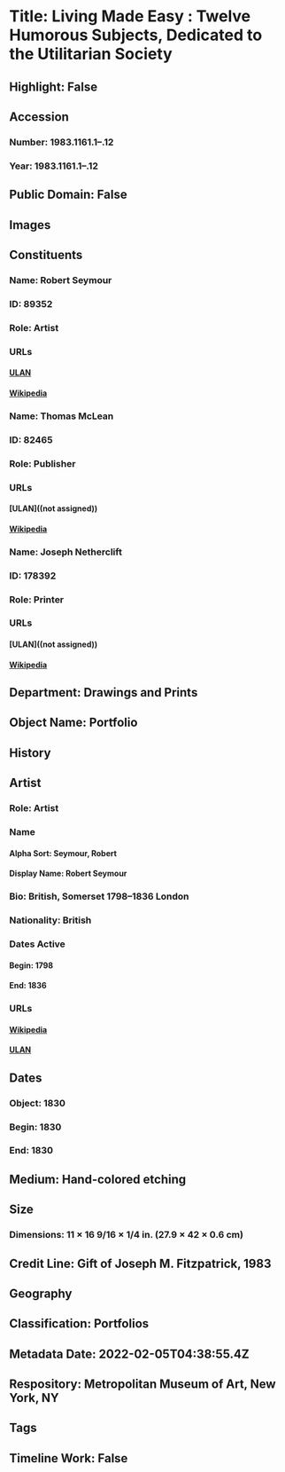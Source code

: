 # Title: Living Made Easy : Twelve Humorous Subjects, Dedicated to the Utilitarian Society
## Highlight: False
## Accession
### Number: 1983.1161.1–.12
### Year: 1983.1161.1–.12
## Public Domain: False
## Images
## Constituents
### Name: Robert Seymour
### ID: 89352
### Role: Artist
### URLs
#### [ULAN](http://vocab.getty.edu/page/ulan/500016491)
#### [Wikipedia](https://www.wikidata.org/wiki/Q444579)
### Name: Thomas McLean
### ID: 82465
### Role: Publisher
### URLs
#### [ULAN]((not assigned))
#### [Wikipedia](https://www.wikidata.org/wiki/Q23831119)
### Name: Joseph Netherclift
### ID: 178392
### Role: Printer
### URLs
#### [ULAN]((not assigned))
#### [Wikipedia](https://www.wikidata.org/wiki/Q6285784)
## Department: Drawings and Prints
## Object Name: Portfolio
## History
## Artist
### Role: Artist
### Name
#### Alpha Sort: Seymour, Robert
#### Display Name: Robert Seymour
### Bio: British, Somerset 1798–1836 London
### Nationality: British
### Dates Active
#### Begin: 1798
#### End: 1836
### URLs
#### [Wikipedia](https://www.wikidata.org/wiki/Q444579)
#### [ULAN](http://vocab.getty.edu/page/ulan/500016491)
## Dates
### Object: 1830
### Begin: 1830
### End: 1830
## Medium: Hand-colored etching
## Size
### Dimensions: 11 × 16 9/16 × 1/4 in. (27.9 × 42 × 0.6 cm)
## Credit Line: Gift of Joseph M. Fitzpatrick, 1983
## Geography
## Classification: Portfolios
## Metadata Date: 2022-02-05T04:38:55.4Z
## Respository: Metropolitan Museum of Art, New York, NY
## Tags
## Timeline Work: False